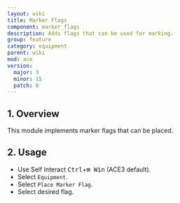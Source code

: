 ```yaml
---
layout: wiki
title: Marker Flags
component: marker_flags
description: Adds flags that can be used for marking.
group: feature
category: equipment
parent: wiki
mod: ace
version:
  major: 3
  minor: 15
  patch: 0
---
```


## 1. Overview

This module implements marker flags that can be placed.

## 2. Usage

- Use Self Interact <kbd>Ctrl</kbd>+<kbd>⊞&nbsp;Win</kbd> (ACE3 default).
- Select `Equipment`.
- Select `Place Marker Flag`.
- Select desired flag.
